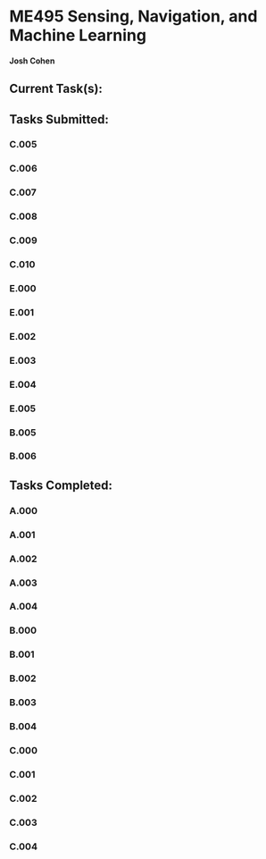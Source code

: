 # ME495 Sensing, Navigation, and Machine Learning
#### Josh Cohen

## Current Task(s):


## Tasks Submitted:
### C.005
### C.006
### C.007
### C.008 
### C.009
### C.010
### E.000
### E.001
### E.002
### E.003
### E.004
### E.005
### B.005
### B.006

## Tasks Completed:
### A.000
### A.001
### A.002
### A.003
### A.004
### B.000
### B.001
### B.002
### B.003
### B.004
### C.000
### C.001
### C.002
### C.003
### C.004
